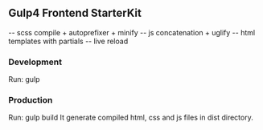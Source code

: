 ## Gulp4 Frontend StarterKit

-- scss compile + autoprefixer + minify
-- js concatenation + uglify
-- html templates with partials
-- live reload

### Development
Run: gulp

### Production

Run: gulp build
It generate compiled html, css and js files in dist directory.
